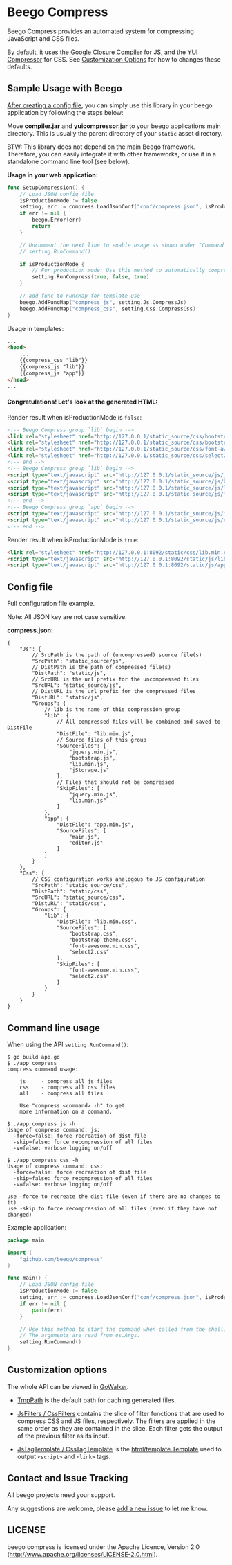 # Beego Compress

Beego Compress provides an automated system for compressing JavaScript and CSS files.

By default, it uses the [Google Closure Compiler](https://code.google.com/p/closure-compiler/wiki/BinaryDownloads) for JS, and the [YUI Compressor](https://github.com/yui/yuicompressor/releases) for CSS.
See [Customization Options](#customization-options) for how to changes these defaults.

## Sample Usage with Beego

[After creating a config file](#config-file), you can simply use this library in your beego application by following the steps below:

Move **compiler.jar** and **yuicompressor.jar** to your beego applications main directory.
This is usually the parent directory of your `static` asset directory.

BTW: This library does not depend on the main Beego framework.
Therefore, you can easily integrate it with other frameworks, or use it in a standalone command line tool (see below).

**Usage in your web application:**

```go
func SetupCompression() {
	// Load JSON config file
	isProductionMode := false
	setting, err := compress.LoadJsonConf("conf/compress.json", isProductionMode, "http://127.0.0.1/")
	if err != nil {
		beego.Error(err)
		return
	}

	// Uncomment the next line to enable usage as shown under "Command line usage":
	// setting.RunCommand()

	if isProductionMode {
		// For production mode: Use this method to automatically compress files.
		setting.RunCompress(true, false, true)
	}

	// add func to FuncMap for template use
	beego.AddFuncMap("compress_js", setting.Js.CompressJs)
	beego.AddFuncMap("compress_css", setting.Css.CompressCss)
}
```

Usage in templates:

```html
...
<head>
	...
	{{compress_css "lib"}}
	{{compress_js "lib"}}
	{{compress_js "app"}}
</head>
...
```

#### Congratulations! Let's look at the generated HTML:

Render result when isProductionMode is `false`:

```html
<!-- Beego Compress group `lib` begin -->
<link rel="stylesheet" href="http://127.0.0.1/static_source/css/bootstrap.css?ver=1382331000" />
<link rel="stylesheet" href="http://127.0.0.1/static_source/css/bootstrap-theme.css?ver=1382322974" />
<link rel="stylesheet" href="http://127.0.0.1/static_source/css/font-awesome.min.css?ver=1378615042" />
<link rel="stylesheet" href="http://127.0.0.1/static_source/css/select2.css?ver=1382197742" />
<!-- end -->
<!-- Beego Compress group `lib` begin -->
<script type="text/javascript" src="http://127.0.0.1/static_source/js/jquery.min.js?ver=1378644427"></script>
<script type="text/javascript" src="http://127.0.0.1/static_source/js/bootstrap.js?ver=1382328826"></script>
<script type="text/javascript" src="http://127.0.0.1/static_source/js/lib.min.js?ver=1382328441"></script>
<script type="text/javascript" src="http://127.0.0.1/static_source/js/jStorage.js?ver=1382271840"></script>
<!-- end -->
<!-- Beego Compress group `app` begin -->
<script type="text/javascript" src="http://127.0.0.1/static_source/js/main.js?ver=1382195678"></script>
<script type="text/javascript" src="http://127.0.0.1/static_source/js/editor.js?ver=1382342779"></script>
<!-- end -->

```

Render result when isProductionMode is `true`:

```html
<link rel="stylesheet" href="http://127.0.0.1:8092/static/css/lib.min.css?ver=1382346563" />
<script type="text/javascript" src="http://127.0.0.1:8092/static/js/lib.min.js?ver=1382346557"></script>
<script type="text/javascript" src="http://127.0.0.1:8092/static/js/app.min.js?ver=1382346560"></script>
```

## Config file

Full configuration file example.

Note: All JSON key are not case sensitive.

**compress.json:**

```
{
	"Js": {
		// SrcPath is the path of (uncompressed) source file(s)
		"SrcPath": "static_source/js",
		// DistPath is the path of compressed file(s)
		"DistPath": "static/js",
		// SrcURL is the url prefix for the uncompressed files
		"SrcURL": "static_source/js",
		// DistURL is the url prefix for the compressed files
		"DistURL": "static/js",
		"Groups": {
			// lib is the name of this compression group
			"lib": {
				// All compressed files will be combined and saved to DistFile
				"DistFile": "lib.min.js",
				// Source files of this group
				"SourceFiles": [
					"jquery.min.js",
					"bootstrap.js",
					"lib.min.js",
					"jStorage.js"
				],
				// Files that should not be compressed
				"SkipFiles": [
					"jquery.min.js",
					"lib.min.js"
				]
			},
			"app": {
				"DistFile": "app.min.js",
				"SourceFiles": [
					"main.js",
					"editor.js"
				]
			}
		}
	},
	"Css": {
		// CSS configuration works analogous to JS configuration
		"SrcPath": "static_source/css",
		"DistPath": "static/css",
		"SrcURL": "static_source/css",
		"DistURL": "static/css",
		"Groups": {
			"lib": {
				"DistFile": "lib.min.css",
				"SourceFiles": [
					"bootstrap.css",
					"bootstrap-theme.css",
					"font-awesome.min.css",
					"select2.css"
				],
				"SkipFiles": [
					"font-awesome.min.css",
					"select2.css"
				]
			}
		}
	}
}
```

## Command line usage

When using the API `setting.RunCommand()`:

```
$ go build app.go
$ ./app compress
compress command usage:

    js     - compress all js files
    css    - compress all css files
    all    - compress all files

    Use "compress <command> -h" to get
    more information on a command.

$ ./app compress js -h
Usage of compress command: js:
  -force=false: force recreation of dist file
  -skip=false: force recompression of all files
  -v=false: verbose logging on/off

$ ./app compress css -h
Usage of compress command: css:
  -force=false: force recreation of dist file
  -skip=false: force recompression of all files
  -v=false: verbose logging on/off
```

```
use -force to recreate the dist file (even if there are no changes to it)
use -skip to force recompression of all files (even if they have not changed)
```

Example application:

```go
package main

import (
	"github.com/beego/compress"
)

func main() {
	// Load JSON config file
	isProductionMode := false
	setting, err := compress.LoadJsonConf("conf/compress.json", isProductionMode, "http://127.0.0.1/")
	if err != nil {
		panic(err)
	}

	// Use this method to start the command when called from the shell.
	// The arguments are read from os.Args.
	setting.RunCommand()
}

```

## Customization options

The whole API can be viewed in [GoWalker](http://gowalker.org/github.com/beego/compress).

* [TmpPath](http://gowalker.org/github.com/beego/compress#_variables) is the default path for caching generated files.

* [JsFilters / CssFilters](http://gowalker.org/github.com/beego/compress#_variables) contains the slice of filter functions that are used to compress CSS and JS files, respectively.
  The filters are applied in the same order as they are contained in the slice.
  Each filter gets the output of the previous filter as its input.

* [JsTagTemplate / CssTagTemplate](http://gowalker.org/github.com/beego/compress#_variables) is the [html/template.Template](http://golang.org/pkg/html/template/#Template) used to output `<script>` and `<link>` tags.

##  Contact and Issue Tracking

All beego projects need your support.

Any suggestions are welcome, please [add a new issue](https://github.com/beego/compress/issues/new) to let me know.

## LICENSE

beego compress is licensed under the Apache Licence, Version 2.0 (http://www.apache.org/licenses/LICENSE-2.0.html).
